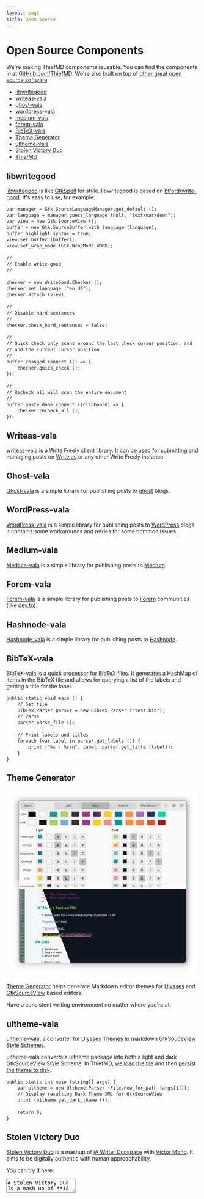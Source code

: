 ```yaml
---
layout: page
title: Open Source
---
```


# Open Source Components

We're making ThiefMD components reusable. You can find the components in at [GitHub.com/ThiefMD](https://github.com/thiefmd). We're also built on top of [other great open source software](/about/#credit)

- [libwritegood](#libwritegood)
- [writeas-vala](#writeas-vala)
- [ghost-vala](#ghost-vala)
- [wordpress-vala](#wordpress-vala)
- [medium-vala](#medium-vala)
- [forem-vala](#forem-vala)
- [BibTeX-vala](#BibTeX-vala)
- [Theme Generator](#theme-generator)
- [ultheme-vala](#ultheme-vala)
- [Stolen Victory Duo](#stolen-victory-duo)
- [ThiefMD](https://github.com/kmwallio/ThiefMD)

## libwritegood

[libwritegood](https://writegood.thiefmd.com) is like [GtkSpell](http://gtkspell.sourceforge.net) for style. libwritegood is based on [btford/write-good](https://github.com/btford/write-good). It's easy to use, for example:

```vala
var manager = Gtk.SourceLanguageManager.get_default ();
var language = manager.guess_language (null, "text/markdown");
var view = new Gtk.SourceView ();
buffer = new Gtk.SourceBuffer.with_language (language);
buffer.highlight_syntax = true;
view.set_buffer (buffer);
view.set_wrap_mode (Gtk.WrapMode.WORD);

//
// Enable write-good
//

checker = new WriteGood.Checker ();
checker.set_language ("en_US");
checker.attach (view);

//
// Disable hard sentences
//
checker.check_hard_sentences = false;

//
// Quick check only scans around the last check cursor position, and
// and the current cursor position
//
buffer.changed.connect (() => {
    checker.quick_check ();
});

//
// Recheck all will scan the entire document
//
buffer.paste_done.connect ((clipboard) => {
    checker.recheck_all ();
});
```

## Writeas-vala

[writeas-vala](https://github.com/ThiefMD/writeas-vala) is a [Write Freely](https://writefreely.org) client library. It can be used for submitting and managing posts on [Write.as](https://write.as) or any other Write Freely instance.

## Ghost-vala

[Ghost-vala](https://github.com/ThiefMD/ghost-vala) is a simple library for publishing posts to [ghost](https://ghost.org) blogs.

## WordPress-vala

[WordPress-vala](https://github.com/ThiefMD/wordpress-vala) is a simple library for publishing posts to [WordPress](https://wordpress.org) blogs. It contains some workarounds and retries for some common issues.

## Medium-vala

[Medium-vala](https://github.com/ThiefMD/medium-vala) is a simple library for publishing posts to [Medium](https://medium.com).

## Forem-vala

[Forem-vala](https://github.com/ThiefMD/forem-vala) is a simple library for publishing posts to [Forem](https://www.forem.com) communities (like [dev.to](https://dev.to)).

## Hashnode-vala

[Hashnode-vala](https://github.com/TwiRp/hashnode-vala) is a simple library for publishing posts to [Hashnode](https://hashnode.com).

## BibTeX-vala

[BibTeX-vala](https://github.com/ThiefMD/BiBtex-vala) is a quick processor for [BibTeX](http://www.bibtex.org) files. It generates a HashMap of items in the BibTeX file and allows for querying a list of the labels and getting a title for the label.

```vala
public static void main () {
    // Set file
    BibTex.Parser parser = new BibTex.Parser ("test.bib");
    // Parse
    parser.parse_file ();

    // Print labels and titles
    foreach (var label in parser.get_labels ()) {
        print ("%s - %s\n", label, parser.get_title (label));
    }
}
```

## Theme Generator

![](https://raw.githubusercontent.com/ThiefMD/theme-generator/master/theme-generator.png)

[Theme Generator](https://github.com/ThiefMD/theme-generator) helps generate Markdown editor themes for [Ulysses](https://ulysses.app) and [GtkSourceView](https://wiki.gnome.org/Projects/GtkSourceView) based editors.

Have a consistent writing environment no matter where you're at.

## ultheme-vala

[ultheme-vala](https://github.com/TwiRp/ultheme-vala), a converter for [Ulysses Themes](https://styles.ulysses.app/themes) to markdown [GtkSouceView Style Schemes](https://wiki.gnome.org/Projects/GtkSourceView/StyleSchemes).

ultheme-vala converts a ultheme package into both a light and dark GtkSourceView Style Scheme. In ThiefMD, [we load the file](https://github.com/kmwallio/ThiefMD/blob/master/src/Widgets/ThemeSelector.vala#L176) and then [persist the theme to disk](https://github.com/kmwallio/ThiefMD/blob/master/src/Widgets/ThemePreview.vala#L50).

```vala
public static int main (string[] args) {
    var ultheme = new Ultheme.Parser (File.new_for_path (args[1]));
    // Display resulting Dark Theme XML for GtkSourceView
    print (ultheme.get_dark_theme ());

    return 0;
}
```

## Stolen Victory Duo

[Stolen Victory Duo](https://github.com/ThiefMD/StolenVictoryDuo) is a mashup of [iA Writer Duospace](https://github.com/iaolo/iA-Fonts/tree/master/iA%20Writer%20Duospace) with [Victor Mono](https://rubjo.github.io/victor-mono/). It aims to be digitally authentic with human approachability.

You can try it here:

<textarea id="stolen-text" class="duo">
# Stolen Victory Duo
Is a mash up of **iA Writer Duospace** and *Victor Mono* with adjustments to have more curvature and wider spacing for certain characters.

The quick brown fox jumped over the lazy dog.
*The quick brown fox jumped over the lazy dog.*
THE QUICK BROWN FOX JUMPED OVER THE LAZY DOG.
*THE QUICK BROWN FOX JUMPED OVER THE LAZY DOG.*
</textarea>

<script>
    var simplemde = new SimpleMDE({ element: $("#stolen-text")[0] });
</script>